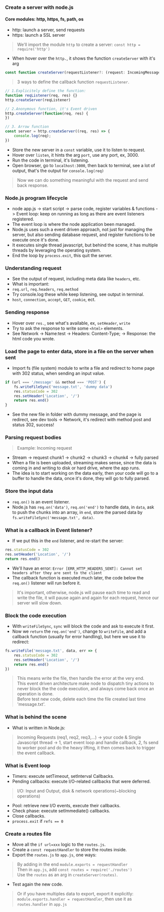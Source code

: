### Create a server with node.js
#### Core modules: http, https, fs, path, os   
- http: launch a server, send requests
- https: launch a SSL server
> We'll import the module `http` to create a server: `const http = require('http')`
- When hover over the `http.`, it shows the function `createServer` with it's arg 
```js
const function createServer(requestListener?: (request: IncomingMessage, response: ServerResponse) => void):server
```
> 3 ways to define the callback function `requestListener`.
```js
// 1.Explicitely define the function:
function reqListener(req, res) {}
http.createServer(reqListener)

// 2.Anonymous function, it's Event driven
http.createServer(function(req, res) {
})

// 3. Arrow function
const server = http.createServer((req, res) => {
    console.log(req);
})
```
- Store the new server in a `const` variable, use it to listen to request. 
- Hover over `listen`, it hints the arg `port`, use any port, ex, 3000.
- Run the code in terminal, it's listening.
- Open browser, go to `localhost:3000`, then back to terminal, see a lot of output, that's the output for `console.log(req)`
> Now we can do something meaningful with the request and send back response.

### Node.js program lifecycle
- node app.js -> start script -> parse code, register variables & functions -> Event loop: keep on running as long as there are event listeners registered.
- The event loop is where the node application been managed.
- Node.js uses such a event driven approach, not just for managing the server, but also sending database request, and register functions to be execute once it's done.
- It executes single thread javascript, but behind the scene, it has multiple threads by leveraging the operating system.
- End the loop by `process.exit`, this quit the server.

### Understanding request
- See the output of request, including meta data like `headers`, etc.
- What is important:
- `req.url`, `req.headers`, `req.method`
- Try console.log these while keep listening, see output in terminal.
- `host`, `connection`, `accept`, `GET`, `cookie`, ect.

### Sending response
- Hover over `res.`, see what's available, ex, `setHeader`, `write`
- Try to ask the response to write some `<html>` elements.
- See Network -> Name:test -> Headers: Content-Type; -> Response: the html code you wrote.

### Load the page to enter data, store in a file on the server when sent
- Import fs (file system) module to write a file and redirect to home page with 302 status, when sending an input value.
```js
if (url === '/message' && method === 'POST') {      
    fs.writeFileSync('message.txt', 'dummy data')
    res.statusCode = 302
    res.setHeader('Location', '/')
    return res.end()
}
```
- See the new file in folder with dummy message, and the page is redirect, see dev tools -> Network, it's redirect with method post and status 302, success!

### Parsing request bodies
> Example: Incoming request
- Stream -> request chunk1 -> chunk2 -> chunk3 -> chunk4 -> fully parsed
- When a file is been uploaded, streaming makes sense, since the data is coming in and writing to disk or hard drive, where the app runs.
- The idea is to start working on the data early, then your code will go to a buffer to handle the data, once it's done, they will go to fully parsed.

### Store the input data
- `req.on()` is an event listener.
- Node.js has `req.on('data')`, `req.on('end')` to handle data, in `data`, ask to push the chunks into an array, in `end`, store the parsed data by `fs.writeFileSync('message.txt', data)`.

### What is a callback in Event listener?
- If we put this in the `end` listener, and re-start the server:
```js
res.statusCode = 302
res.setHeader('Location', '/')
return res.end()
```
- We'll have an error: `Error [ERR_HTTP_HEADERS_SENT]: Cannot set headers after they are sent to the client`
- The callback function is executed much later, the code below the `req.on()` listener will run before it. 
> It's important, otherwise, node.js will pause each time to read and write the file, it will pause again and again for each request, hence our server will slow down.

### Block the code execution
- With `writeFileSync`, `sync` will block the code and ask to execute it first.
- Now we `return` the `req.on('end')`, change to `writeFile`, and add a callback function (usually for error handling), but here we use it to redirect:
```js
fs.writeFile('message.txt', data, err => {
    res.statusCode = 302
    res.setHeader('Location', '/')
    return res.end()
})
```
> This means write the file, then handle the error at the very end.        
> This event driven architecture make node to dispatch tiny actions to never block the the code execution, and always come back once an operation is done.   
> Before test new code, delete each time the file created last time 'message.txt'.   

### What is behind the scene
- What is written in Node.js:
> Incoming Requests (req1, req2, req3,...) -> your code & Single Javascript thread -> 1, start event loop and handle callback, 2, fs send to worker pool and do the heavy lifting, it then comes back to trigger the event callback.

### What is Event loop
- Timers: execute setTimeout, setInterval Callbacks.
- Pending callbacks: execute I/O-related callbacks that were deferred.
> I/O: Input and Output, disk & network operations(~blocking operations)   
- Pool: retrieve new I/O events, execute their callbacks.
- Check phase: execute setImmediate() callbacks.
- Close callbacks.
- `process.exit` if `refs == 0`

### Create a routes file
- Move all the `if url=xxx` logic to the `routes.js`.
- Create a `const requestHandler` to store the routes inside.
- Export the `routes.js` to `app.js`, one ways:
> By adding in the end `module.exports = requestHandler`   
> Then in `app.js`, add `const routes = require('./routes')`   
> Use the `routes` as an arg in `createServer(routes)`.
- Test again the new code.
> Or if you have multiples data to export, export it explicitly:   
> `module.exports.handler = requestHandler`, then use it as `routes.handler` in `app.js`   
